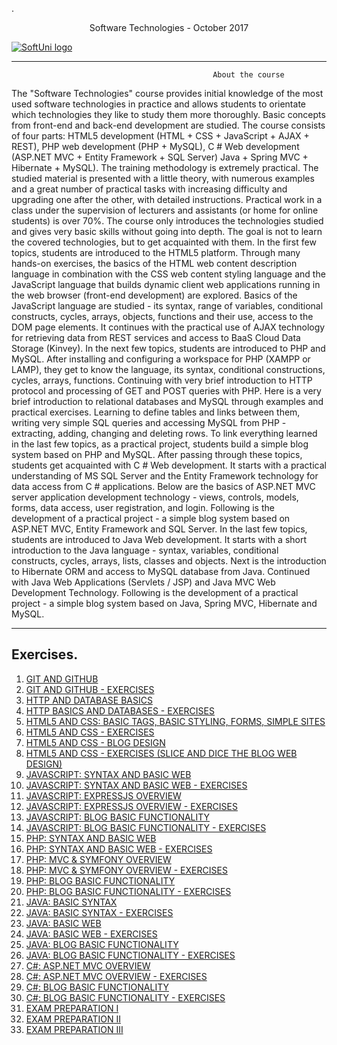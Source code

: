 .<p align="center"> Software Technologies - October 2017<p>
<a href="https://softuni.bg/trainings/1787/software-technologies-march-2018">  ![SoftUni logo][logo] <a/>

[logo]: http://innovationstarterbox.bg/wp-content/uploads/2016/05/Softuni_logo_trasparent.png "Logo Title Text 2"

---

                                                 About the course

The "Software Technologies" course provides initial knowledge of the most used software technologies in practice and allows students to orientate which technologies they like to study them more thoroughly. Basic concepts from front-end and back-end development are studied. The course consists of four parts: HTML5 development (HTML + CSS + JavaScript + AJAX + REST), PHP web development (PHP + MySQL), C # Web development (ASP.NET MVC + Entity Framework + SQL Server) Java + Spring MVC + Hibernate + MySQL). The training methodology is extremely practical. The studied material is presented with a little theory, with numerous examples and a great number of practical tasks with increasing difficulty and upgrading one after the other, with detailed instructions. Practical work in a class under the supervision of lecturers and assistants (or home for online students) is over 70%. The course only introduces the technologies studied and gives very basic skills without going into depth. The goal is not to learn the covered technologies, but to get acquainted with them. In the first few topics, students are introduced to the HTML5 platform. Through many hands-on exercises, the basics of the HTML web content description language in combination with the CSS web content styling language and the JavaScript language that builds dynamic client web applications running in the web browser (front-end development) are explored. Basics of the JavaScript language are studied - its syntax, range of variables, conditional constructs, cycles, arrays, objects, functions and their use, access to the DOM page elements. It continues with the practical use of AJAX technology for retrieving data from REST services and access to BaaS Cloud Data Storage (Kinvey). In the next few topics, students are introduced to PHP and MySQL. After installing and configuring a workspace for PHP (XAMPP or LAMP), they get to know the language, its syntax, conditional constructions, cycles, arrays, functions. Continuing with very brief introduction to HTTP protocol and processing of GET and POST queries with PHP. Here is a very brief introduction to relational databases and MySQL through examples and practical exercises. Learning to define tables and links between them, writing very simple SQL queries and accessing MySQL from PHP - extracting, adding, changing and deleting rows. To link everything learned in the last few topics, as a practical project, students build a simple blog system based on PHP and MySQL. After passing through these topics, students get acquainted with C # Web development. It starts with a practical understanding of MS SQL Server and the Entity Framework technology for data access from C # applications. Below are the basics of ASP.NET MVC server application development technology - views, controls, models, forms, data access, user registration, and login. Following is the development of a practical project - a simple blog system based on ASP.NET MVC, Entity Framework and SQL Server. In the last few topics, students are introduced to Java Web development. It starts with a short introduction to the Java language - syntax, variables, conditional constructs, cycles, arrays, lists, classes and objects. Next is the introduction to Hibernate ORM and access to MySQL database from Java. Continued with Java Web Applications (Servlets / JSP) and Java MVC Web Development Technology. Following is the development of a practical project - a simple blog system based on Java, Spring MVC, Hibernate and MySQL.

---

## Exercises.
1. <a href="#"> GIT AND GITHUB </a> 
2. <a href="#"> GIT AND GITHUB - EXERCISES </a> 
3. <a href="#"> HTTP AND DATABASE BASICS </a> 
4. <a href="#"> HTTP BASICS AND DATABASES - EXERCISES </a>
5. <a href="#"> HTML5 AND CSS: BASIC TAGS, BASIC STYLING, FORMS, SIMPLE SITES </a>
6. <a href="#"> HTML5 AND CSS - EXERCISES </a>
7. <a href="#"> HTML5 AND CSS - BLOG DESIGN </a>
9. <a href="#"> HTML5 AND CSS - EXERCISES (SLICE AND DICE THE BLOG WEB DESIGN) </a>
10. <a href="#"> JAVASCRIPT: SYNTAX AND BASIC WEB </a>
11. <a href="#"> JAVASCRIPT: SYNTAX AND BASIC WEB - EXERCISES </a>
12. <a href="#"> JAVASCRIPT: EXPRESSJS OVERVIEW </a>
13. <a href="#"> JAVASCRIPT: EXPRESSJS OVERVIEW - EXERCISES </a>
13. <a href="#"> JAVASCRIPT: BLOG BASIC FUNCTIONALITY </a>
14. <a href="#"> JAVASCRIPT: BLOG BASIC FUNCTIONALITY - EXERCISES </a>
15. <a href="#"> PHP: SYNTAX AND BASIC WEB </a>
16. <a href="#"> PHP: SYNTAX AND BASIC WEB - EXERCISES </a>
17. <a href="#"> PHP: MVC & SYMFONY OVERVIEW </a>
18. <a href="#"> PHP: MVC & SYMFONY OVERVIEW - EXERCISES </a>
19. <a href="#"> PHP: BLOG BASIC FUNCTIONALITY </a>
20. <a href="#"> PHP: BLOG BASIC FUNCTIONALITY - EXERCISES </a>
21. <a href="#"> JAVA: BASIC SYNTAX </a>
22. <a href="#"> JAVA: BASIC SYNTAX - EXERCISES </a>
23. <a href="#"> JAVA: BASIC WEB </a>
24. <a href="#"> JAVA: BASIC WEB - EXERCISES </a>
25. <a href="#"> JAVA: BLOG BASIC FUNCTIONALITY </a>
26. <a href="#"> JAVA: BLOG BASIC FUNCTIONALITY - EXERCISES </a>
27. <a href="#"> C#: ASP.NET MVC OVERVIEW </a>
28. <a href="#"> C#: ASP.NET MVC OVERVIEW - EXERCISES </a>
29. <a href="#"> C#: BLOG BASIC FUNCTIONALITY </a>
30. <a href="#"> C#: BLOG BASIC FUNCTIONALITY - EXERCISES </a>
31. <a href="#"> EXAM PREPARATION I </a>
32. <a href="#"> EXAM PREPARATION II </a>
33. <a href="#"> EXAM PREPARATION III </a>